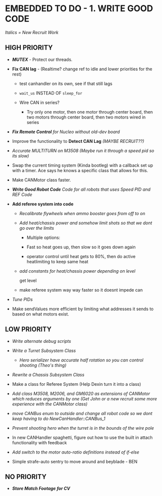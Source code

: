 # EMBEDDED TO DO - 1. WRITE GOOD CODE

*Italics = New Recruit Work*

## HIGH PRIORITY

- ***MUTEX*** - Protect our threads.

- **Fix CAN lag** - (Realtime? change ref to idle and lower priorities for the rest)
  
  - test canhandler on its own, see if that still lags
  
  - `wait_us` INSTEAD OF `sleep_for`
  
  - Wire CAN in series?
    
    - Try only one motor, then one motor through center board, then two motors through center board, then two motors wired in series

- ***Fix Remote Control*** *for Nucleo without old-dev board*

- Improve the functionality to **Detect CAN Lag** *(MAYBE RECRUIT??)*

- *Accurate MULTITURN on M3508 (Maybe run it through a speed pid so its slow)*

- Swap the current timing system (Kinda bootleg) with a callback set up with a timer. Ace says he knows a specific class that allows for this.

- Make CANMotor class faster.

- ***Write Good Robot Code*** *Code for all robots that uses Speed PID and REF Code*

- **Add referee system into code**
  
  - *Recalibrate flywheels when ammo booster goes from off to on*
  
  - *Add heat/chassis power and somehow limit shots so that we dont go over the limits*
    
    - Multiple options:
    
    - Fast so heat goes up, then slow so it goes down again
    
    - operator control until heat gets to 80%, then do active heatlimiting to keep same heat
  
  - *add constants for heat/chassis power depending on level*
    
    get level
  
  - make referee system way way faster so it doesnt impede can

- *Tune PIDs*

- Make sendValues more efficient by limiting what addresses it sends to based on what motors exist.

## LOW PRIORITY

- *Write alternate debug scripts*

- *Write a Turret Subsystem Class*
  
  - *Hero serializer have accurate half rotation so you can control shooting (Theo's thing)*

- *Rewrite a Chassis Subsystem Class*

- Make a class for Referee System (Help Dexin turn it into a class)

- *Add class M3508, M2006, and GM6020 as extensions of CANMotor which reduces arguments by one (Get John or a new recruit some more experience with the CANMotor class)*

- *move CANBus enum to outside and change all robot code so we dont keep having to do NewCanHandler::CANBus_1*

- *Prevent shooting hero when the turret is in the bounds of the wire pole*

- In new CANHandler spaghetti, figure out how to use the built in attach functionality with feedback

- *Add switch to the motor auto-ratio definitions instead of if-else*

- Simple strafe-auto sentry to move around and beyblade - BEN

## NO PRIORITY

- ***Store Match Footage for CV***

